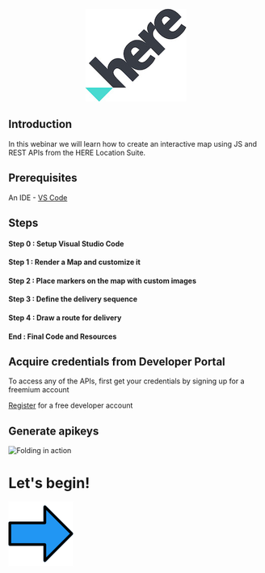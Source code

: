 <p align="center">
  <img src="https://github.com/vidhanbhonsle/Interactive-Map-Workshop/blob/master/img/HERE_Logo_2016_POS_sRGB200X183.jpg" />
</p>

## Introduction

In this webinar we will learn how to create an interactive map using JS and REST APIs from the HERE Location Suite.

## Prerequisites
An IDE - [VS Code](https://code.visualstudio.com/download)

## Steps
#### Step 0 : Setup Visual Studio Code
#### Step 1 : Render a Map and customize it
#### Step 2 : Place markers on the map with custom images
#### Step 3 : Define the delivery sequence
#### Step 4 : Draw a route for delivery
#### End    : Final Code and Resources

## Acquire credentials from Developer Portal 
To access any of the APIs, first get your credentials by signing up for a freemium account

[Register](https://developer.here.com/events/community-sa) for a free developer account</br>

## Generate apikeys

![Folding in action](https://github.com/vidhanbhonsle/Interactive-Map-Workshop/blob/master/img/RegistrationGif.gif)

# Let's begin!

[![Foo](/img/next.png)](/Step0.md) 





